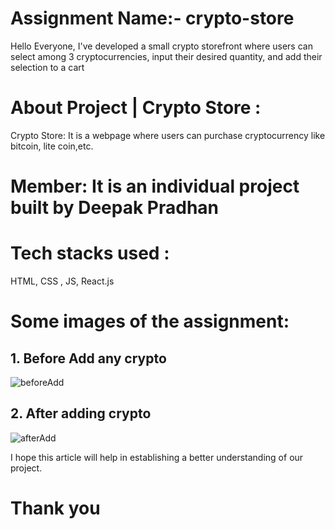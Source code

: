 # Assignment Name:- crypto-store


Hello Everyone, I've developed  a small crypto storefront where users can select among 3 cryptocurrencies, input their desired quantity, and add their selection to a cart 



# About Project | Crypto Store :

Crypto Store: It is a webpage where users can purchase cryptocurrency like bitcoin, lite coin,etc.

# Member: It is an individual project built by Deepak Pradhan
 

# Tech stacks used :

HTML, CSS , JS, React.js



# Some images of the assignment:

## 1. Before Add any crypto
![beforeAdd](https://github.com/deepakpradhan624/crypto-store/assets/107460051/51acef80-8110-47b9-bfdb-a46f6d683269)




## 2. After adding crypto
![afterAdd](https://github.com/deepakpradhan624/crypto-store/assets/107460051/ffae034a-3ffe-4a9b-9c29-091246e75338)






I hope this article will help in establishing a better understanding of our project.

# Thank you

